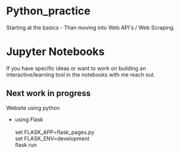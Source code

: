 # Python_practice
Starting at the basics - Than moving into Web API's / Web Scraping.

# Jupyter Notebooks 
If you have specific ideas or want to work on building an interactive/learning tool in the notebooks with me reach out.

## Next work in progress
Website using python
* using Flask <br />  
set FLASK_APP=flask_pages.py<br />
set FLASK_ENV=development<br />
flask run

